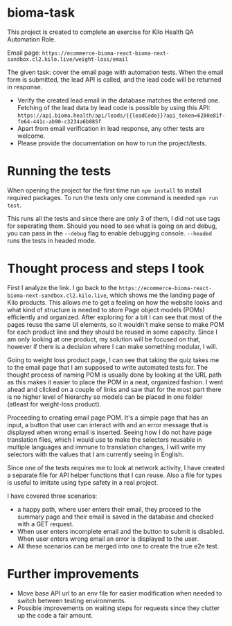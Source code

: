 # bioma-task
This project is created to complete an exercise for Kilo Health QA Automation Role. 

Email page: ```https://ecommerce-bioma-react-bioma-next-sandbox.cl2.kilo.live/weight-loss/email```

The given task: cover the email page with automation tests. When the email form is submitted, the lead API is called, and the lead code will be returned in response. 
- Verify the created lead email in the database matches the entered one. Fetching of the lead data by lead code is possible by using this API: ```https://api.bioma.health/api/leads/{{leadCode}}?api_token=6280e81f-fe64-441c-ab90-c3234a6b085f```
- Apart from email verification in lead response, any other tests are welcome.
- Please provide the documentation on how to run the project/tests.

# Running the tests
When opening the project for the first time run ```npm install``` to install required packages.
To run the tests only one command is needed ```npm run test```.

This runs all the tests and since there are only 3 of them, I did not use tags for seperating them. Should you need to see what is going on and debug, you can pass in the ```--debug``` flag to enable debugging console. ```--headed``` runs the tests in headed mode.

# Thought process and steps I took

First I analyze the link. I go back to the ```https://ecommerce-bioma-react-bioma-next-sandbox.cl2.kilo.live```, which shows me the landing page of Kilo products. This allows me to get a feeling on how the website looks and what kind of structure is needed to store Page object models (POMs) efficiently and organized. After exploring for a bit I can see that most of the pages reuse the same UI elements, so it wouldn't make sense to make POM for each product line and they should be reused in some capacity. Since I am only looking at one product, my solution will be focused on that, however if there is a decision where I can make something modular, I will.

Going to weight loss product page, I can see that taking the quiz takes me to the email page that I am supposed to write automated tests for. The thought process of naming POM is usually done by looking at the URL path as this makes it easier to place the POM in a neat, organized fashion. I went ahead and clicked on a couple of links and saw that for the most part there is no higher level of hierarchy so models can be placed in one folder (atleast for weight-loss product). 

Proceeding to creating email page POM. It's a simple page that has an input, a button that user can interact with and an error message that is displayed when wrong email is inserted. Seeing how I do not have page translation files, which I would use to make the selectors reusable in multiple languages and immune to translation changes, I will write my selectors with the values that I am currently seeing in English. 

Since one of the tests requires me to look at network activity, I have created a separate file for API helper functions that I can reuse. Also a file for types is useful to imitate using type safety in a real project. 

I have covered three scenarios: 
- a happy path, where user enters their email, they proceed to the summary page and their email is saved in the database and checked with a GET request. 
- When user enters incomplete email and the button to submit is disabled. When user enters wrong email an error is displayed to the user. 
- All these scenarios can be merged into one to create the true e2e test. 

# Further improvements

- Move base API url to an env file for easier modification when needed to switch between testing environments. 
- Possible improvements on waiting steps for requests since they clutter up the code a fair amount. 